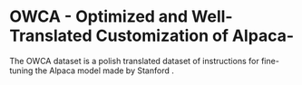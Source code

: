 # OWCA - Optimized and Well-Translated Customization of Alpaca-
The OWCA dataset is a polish translated dataset of instructions for fine-tuning the Alpaca model  made by Stanford . 
